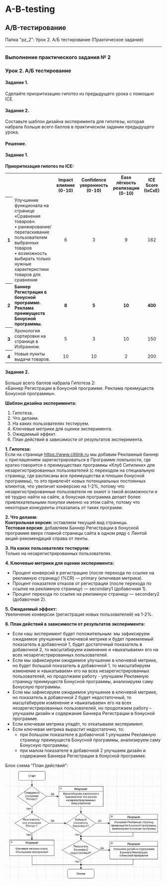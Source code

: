 # A-B-testing
## A/B-тестирование 

Папка "pz_2": Урок 2. А/Б тестирование (Практическое задание)
___________________________
### Выполнение практического задания № 2
### Урок 2. А/Б тестирование

#### Задание 1. 
Сделайте приоритизацию гипотез из предыдущего урока с помощью ICE.<br>

#### Задание 2.
Составьте шаблон дизайна эксперимента для гипотезы, которая набрала больше всего баллов в практическом задании предыдущего урока.<br>

#### Решение.

#### Задание 1. 
<b>Приоритизация гипотез по ICE:</b><br>
<table>
  <tr>
    <th></th>
    <th></th>
 	 	<th>Impact влияние<br>(0-10)</th>
    <th>Confidence уверенность<br>(0-10)</th>
    <th>Ease лёгкость реализации<br>(0-10)</th>
    <th>ICE Score<br>(IxCxE)</th>
  </tr>
  <tr>
    <th>1</th>
    <td>Улучшение функционала на странице «Сравнения товаров»:<br>
    • ранжирование/ перетаскивание пользователем выбранных товаров<br>
    • возможность выбирать только нужные характеристики товаров для сравнения</td>
    <td align="center">6</td>	
    <td align="center">3</td>	
    <td align="center">9</td>	
    <td align="center">162</td>
  </tr>
  <tr>
    <th>2</th>
    <td><b>Баннер Регистрации в бонусной программе.<br>
    Реклама преимуществ Бонусной программы.</b></td>	
    <td align="center"><b>8</b></td>	
    <td align="center"><b>5</b></td>	
    <td align="center"><b>10</b></td>	
    <td align="center"><b>400</b></td>
  </tr>
  <tr>
    <th>3</th>
    <td>Хронология сортировки на странице в Избранном.</td>	
    <td align="center">5</td>	
    <td align="center">3</td>	
    <td align="center">10</td>	
    <td align="center">150</td>
  </tr>
  <tr>
    <th>4</th>
    <td>Новые пункты выдачи товаров.</td>	
    <td align="center">10</td>
    <td align="center">10</td>
    <td align="center">2</td>
    <td align="center">200</td>
  </tr>
</table>

#### Задание 2.
Больше всего баллов набрала Гипотеза 2:<br>
«Баннер Регистрации в бонусной программе. Реклама преимуществ Бонусной программы».<br>

<b>Шаблон дизайна эксперимента:</b>
1.	Гипотеза.
2.	Что делаем.
3.	На каких пользователях тестируем.
4.	Ключевые метрики для оценки эксперимента.
5.	Ожидаемый эффект.
6.	План действий в зависимости от результатов эксперимента.

<b>1. Гипотеза:</b><br>
Если на странице https://www.citilink.ru мы добавим Рекламный баннер с приглашением зарегистрироваться в Программе лояльности, где кратко говорится о преимуществах программы «Клуб Ситилинк» для незарегистрированных пользователей (с переходом на специальную страницу, где расписаны все преимущества и плюшки бонусной программы), то это привлечёт новых потенциальных постоянных клиентов, что увеличит конверсию на 1-2%, потому что незарегистрированные пользователи не знают о такой возможности и её трудно найти на сайте, а бонусная программа делает более привлекательными покупки именно на этом сайте, потому что некоторые конкуренты отказались от таких программ.

<b>2. Что делаем:</b><br>
**Контрольная версия:** оставляем текущий вид страницы.<br>
**Тестовая версия:** добавляем Баннер Регистрации в бонусной программе вверх главной страницы сайта в одном ряду с Лентой акций-рекомендаций справа от ленты.

<b>3. На каких пользователях тестируем:</b><br>
Только на незарегистрированных пользователях.

<b>4. Ключевые метрики для оценки эксперимента:</b><br>
*	Процент конверсий в регистрацию (после перехода по ссылке на рекламную страницу) (%CR) — primary (ключевая метрика).
*	Процент показателя отказов от регистрации (после перехода по ссылке на рекламную страницу) — secondary1 (добавочная 1).
*	Процент перехода по ссылке на рекламную страницу — secondary2 (добавочная 2).

<b>5. Ожидаемый эффект:</b><br>
Увеличение конверсии (регистрация новых пользователей) на 1-2%.

<b>6. План действий в зависимости от результатов эксперимента:</b><br>
*	Если наш эксперимент будет положительным: мы зафиксируем ожидаемое улучшение в ключевой метрике и будет приемлемый показатель в добавочной 1, будет достаточный показатель в добавочной 2, то масштабируем изменение и «выкатываем» его на всех незарегистрированных пользователей.
*	Если мы зафиксируем ожидаемое улучшение в ключевой метрике, но будет большой показатель в добавочной 1, то масштабируем изменение и «выкатываем» его на всех незарегистрированных пользователей, но продолжаем работу - улучшаем Рекламную страницу преимуществ Бонусной программы, анализируем саму Бонусную программы.
*	Если мы зафиксируем ожидаемое улучшение в ключевой метрике, но показатель в добавочной 2 будет недостаточный, то масштабируем изменение и «выкатываем» его на всех незарегистрированных пользователей, но продолжаем работу – улучшаем дизайн и содержание Баннера Регистрации в бонусной программе.
*	Если ключевая метрика упадёт, то откатываем эксперимент.
*	Если ключевая метрика вырастит недостаточно, то: 
    *	при большом показателе в добавочной 1 улучшаем Рекламную страницу преимуществ Бонусной программы, анализируем саму Бонусную программы;
    * при малом показателе в добавочной 2 улучшаем дизайн и содержание Баннера Регистрации в бонусной программе.

Блок схема "План действий":<br>
![Блок-схема](https://github.com/KSU-KGN/A-B-testing/raw/main/pz_2/ActionPlan.jpg)
